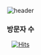 <div align="center">   

![header](https://capsule-render.vercel.app/api?type=slice&color=random&section=header&text=SU_CHANG's_ReadMe&fontSize=40&rotate=8&fontAlign=75&fontAlignY=25)   

### 방문자 수   

[![Hits](https://hits.seeyoufarm.com/api/count/incr/badge.svg?url=https%3A%2F%2Fgithub.com%2Fgjbae1212%2Fhit-counter&count_bg=%23D5C93E&title_bg=%23555555&icon=&icon_color=%23E7E7E7&title=hits&edge_flat=false)](https://hits.seeyoufarm.com)   



</div>
